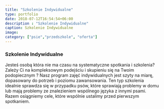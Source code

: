 ```yaml
---
title: "Szkolenie Indywidualne"
type: portfolio
date: 2018-07-12T16:54:54+06:00
description : "Szkolenie Indywidualne"
caption: Szkolenie Indywidualne
image:
category: ["psie","przedszkole", "oferta"]
---
```

### Szkolenie Indywidualne

Jesteś osobą która nie ma czasu na systematyczne spotkania i szkolenia? Zależy Ci na kompleksowym podejściu  i skupieniu się na Twoim podopiecznym ? Nasz program zajęć indywidualnych jest szyty na miarę, dopasowany do potrzeb i poziomu zawansowania. Ten typ szkolenia idealnie sprawdza się w przypadku psów, które sprawiają problemy w domu lub mają problemy ze znalezieniem wspólnego języka z innymi psami. Razem osiągniemy cele, które wspólnie ustalimy przed pierwszym spotkaniem.
